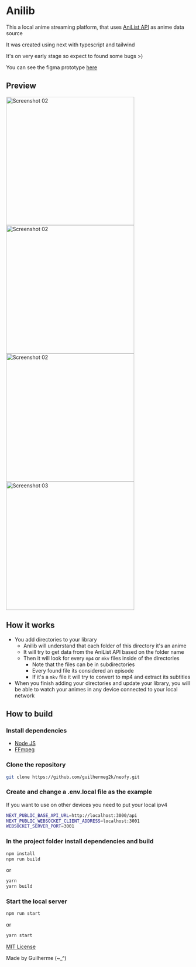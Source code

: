 # Anilib

This a local anime streaming platform, that uses [AniList API](https://anilist.gitbook.io/anilist-apiv2-docs/) as anime data source

It was created using next with typescript and tailwind

It's on very early stage so expect to found some bugs >)

You can see the figma prototype [here](https://www.figma.com/file/LqfsWrDChSkTKCXEL0EBQA/Anilib)

## Preview

<img src="https://i.imgur.com/O5L5mdK.png" alt="Screenshot 02" style="height: 350px;"/>

<img src="https://i.imgur.com/1pae2rG.png" alt="Screenshot 02" style="height: 350px;"/>

<img src="https://i.imgur.com/yUsyZ25.png" alt="Screenshot 02" style="height: 350px;"/>

<img src="https://i.imgur.com/lzqL4xi.png" alt="Screenshot 03" style="height: 350px;"/>

## How it works

- You add directories to your library
  - Anilib will understand that each folder of this directory it's an anime
  - It will try to get data from the AniList API based on the folder name
  - Then it will look for every `mp4` or `mkv` files inside of the directories
    - Note that the files can be in subdirectories
    - Every found file its considered an episode
    - If it's a `mkv` file it will try to convert to mp4 and extract its subtitles
- When you finish adding your directories and update your library, you will be able to watch your animes in any device connected to your local network

## How to build

### Install dependencies

- [Node JS](https://nodejs.org/en/download/)
- [FFmpeg](https://ffmpeg.org/)

### Clone the repository

```sh
git clone https://github.com/guilhermeg2k/neofy.git
```

### Create and change a .env.local file as the example

If you want to use on other devices you need to put your local ipv4

```sh
NEXT_PUBLIC_BASE_API_URL=http://localhost:3000/api
NEXT_PUBLIC_WEBSOCKET_CLIENT_ADDRESS=localhost:3001
WEBSOCKET_SERVER_PORT=3001
```

### In the project folder install dependencies and build

```sh
npm install
npm run build
```

or

```sh
yarn
yarn build
```

### Start the local server

```sh
npm run start
```

or

```sh
yarn start
```

[MIT License](https://github.com/guilhermeg2k/anilib/blob/main/LICENSE)

Made by Guilherme (~\_^)
